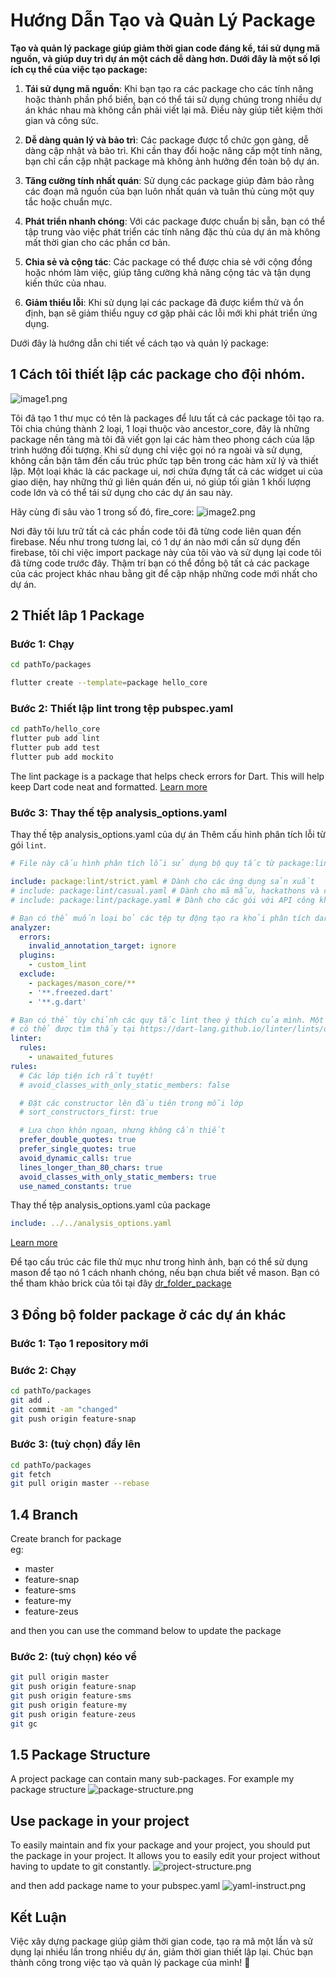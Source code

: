# Hướng Dẫn Tạo và Quản Lý Package

**Tạo và quản lý package giúp giảm thời gian code đáng kể, tái sử dụng mã nguồn, và giúp duy trì dự án một cách dễ dàng hơn. Dưới đây là một số lợi ích cụ thể của việc tạo package:**

1. **Tái sử dụng mã nguồn**: Khi bạn tạo ra các package cho các tính năng hoặc thành phần phổ biến, bạn có thể tái sử dụng chúng trong nhiều dự án khác nhau mà không cần phải viết lại mã. Điều này giúp tiết kiệm thời gian và công sức.

2. **Dễ dàng quản lý và bảo trì**: Các package được tổ chức gọn gàng, dễ dàng cập nhật và bảo trì. Khi cần thay đổi hoặc nâng cấp một tính năng, bạn chỉ cần cập nhật package mà không ảnh hưởng đến toàn bộ dự án.

3. **Tăng cường tính nhất quán**: Sử dụng các package giúp đảm bảo rằng các đoạn mã nguồn của bạn luôn nhất quán và tuân thủ cùng một quy tắc hoặc chuẩn mực.

4. **Phát triển nhanh chóng**: Với các package được chuẩn bị sẵn, bạn có thể tập trung vào việc phát triển các tính năng đặc thù của dự án mà không mất thời gian cho các phần cơ bản.

5. **Chia sẻ và cộng tác**: Các package có thể được chia sẻ với cộng đồng hoặc nhóm làm việc, giúp tăng cường khả năng cộng tác và tận dụng kiến thức của nhau.

6. **Giảm thiểu lỗi**: Khi sử dụng lại các package đã được kiểm thử và ổn định, bạn sẽ giảm thiểu nguy cơ gặp phải các lỗi mới khi phát triển ứng dụng.

Dưới đây là hướng dẫn chi tiết về cách tạo và quản lý package:

## 1 Cách tôi thiết lập các package cho đội nhóm.

![image1.png](image1.png)

Tôi đã tạo 1 thư mục có tên là packages để lưu tất cả các package tôi tạo ra.
Tôi chia chúng thành 2 loại, 1 loại thuộc vào ancestor_core, đây là những package nền tảng mà tôi đã viết gọn lại các hàm theo phong cách của lập trình hướng đối tượng. Khi sử dụng chỉ việc gọi nó ra ngoài và sử dụng, không cần bận tâm đến cấu trúc phức tạp bên trong các hàm xử lý và thiết lập. 
Một loại khác là các package ui, nơi chứa đựng tất cả các widget ui của giao diện, hay những thứ gì liên quán đến ui, nó giúp tối giản 1 khối lượng code lớn và có thể tái sử dụng cho các dự án sau này. 

Hãy cùng đi sâu vào 1 trong số đó, fỉre_core:
![image2.png](image2.png)

Nơi đây tôi lưu trữ tất cả các phần code tôi đã từng code liên quan đến firebase. Nếu như trong tương lai, có 1 dự án nào mới cần sử dụng đến firebase, tôi chỉ việc import package này của tôi vào và sử dụng lại code tôi đã từng code trước đây. Thậm trí bạn có thể đồng bộ tất cả các package của các project khác nhau bằng git để cập nhập những code mới nhất cho dự án. 


## 2 Thiết lâp 1 Package

### Bước 1: Chạy
```bash
cd pathTo/packages

flutter create --template=package hello_core
```

### Bước 2: Thiết lập lint trong tệp pubspec.yaml

```bash
cd pathTo/hello_core
flutter pub add lint
flutter pub add test
flutter pub add mockito
```
The lint package is a package that helps check errors for Dart. This will help keep Dart code neat and formatted.
[Learn more](https://pub.dev/packages/lint)

### Bước 3: Thay thế tệp analysis_options.yaml
Thay thế tệp analysis_options.yaml của dự án
Thêm cấu hình phân tích lỗi từ gói `lint`.

```yaml
# File này cấu hình phân tích lỗi sử dụng bộ quy tắc từ package:lint

include: package:lint/strict.yaml # Dành cho các ứng dụng sản xuất
# include: package:lint/casual.yaml # Dành cho mã mẫu, hackathons và các mã không phải sản xuất
# include: package:lint/package.yaml # Dành cho các gói với API công khai

# Bạn có thể muốn loại bỏ các tệp tự động tạo ra khỏi phân tích dart
analyzer:
  errors:
    invalid_annotation_target: ignore
  plugins:
    - custom_lint
  exclude:
    - packages/mason_core/**
    - '**.freezed.dart'
    - '**.g.dart'

# Bạn có thể tùy chỉnh các quy tắc lint theo ý thích của mình. Một danh sách tất cả các quy tắc
# có thể được tìm thấy tại https://dart-lang.github.io/linter/lints/options/options.html
linter:
  rules:
    - unawaited_futures
rules:
  # Các lớp tiện ích rất tuyệt!
  # avoid_classes_with_only_static_members: false

  # Đặt các constructor lên đầu tiên trong mỗi lớp
  # sort_constructors_first: true

  # Lựa chọn khôn ngoan, nhưng không cần thiết
  prefer_double_quotes: true
  prefer_single_quotes: true
  avoid_dynamic_calls: true
  lines_longer_than_80_chars: true
  avoid_classes_with_only_static_members: true
  use_named_constants: true
```

Thay thế tệp analysis_options.yaml của package 
```yaml
include: ../../analysis_options.yaml
```

[Learn more](https://docs.flutter.dev/packages-and-plugins/developing-packages)

Để tạo cấu trúc các file thử mục như trong hình ảnh, bạn có thể sử dụng mason để tạo nó 1 cách nhanh chóng, nếu bạn chưa biết về mason. Bạn có thể tham khảo brick của tôi tại đây [dr_folder_package](https://brickhub.dev/search?q=dr_folder_package) 

## 3 Đồng bộ folder package ở các dự án khác 
### Bước 1: Tạo 1 repository mới 
### Bước 2: Chạy
```bash
cd pathTo/packages
git add .
git commit -am "changed"
git push origin feature-snap
```
### Bước 3: (tuỳ chọn) đẩy lên
```bash
cd pathTo/packages
git fetch
git pull origin master --rebase
```

## 1.4 Branch
Create branch for package\
eg: 
- master
- feature-snap
- feature-sms
- feature-my
- feature-zeus

and then you can use the command below to update the package

### Bước 2: (tuỳ chọn) kéo về
```bash
git pull origin master
git push origin feature-snap
git push origin feature-sms
git push origin feature-my
git push origin feature-zeus
git gc
```
## 1.5 Package Structure
A project package can contain many sub-packages. For example my package structure
![package-structure.png](package-structure.png)
## Use package in your project
To easily maintain and fix your package and your project, you should put the package in your project. It allows you to easily edit your project without having to update to git constantly.
![project-structure.png](project-structure.png)

and then add package name to your pubspec.yaml
![yaml-instruct.png](yaml-instruct.png)
## Kết Luận
Việc xây dựng package giúp giảm thời gian code, tạo ra mã một lần và sử dụng lại nhiều lần trong nhiều dự án, giảm thời gian thiết lập lại. Chúc bạn thành công trong việc tạo và quản lý package của mình! 🎉
